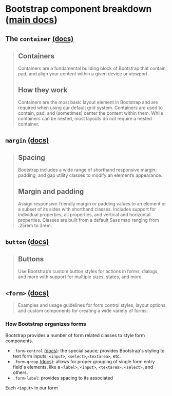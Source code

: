 # Bootstrap component breakdown ([main docs](https://getbootstrap.com/docs/5.1/))

## The `container` [(docs)](https://getbootstrap.com/docs/5.1/layout/containers/)

> ## Containers
>
> Containers are a fundamental building block of Bootstrap that contain, pad, and align your content within a given device or viewport.
>
> ## How they work
>
> Containers are the most basic layout element in Bootstrap and are required when using our default grid system. Containers are used to contain, pad, and (sometimes) center the content within them. While containers can be nested, most layouts do not require a nested container.

## `margin` [(docs)](https://getbootstrap.com/docs/5.1/utilities/spacing/)

> ## Spacing
>
> Bootstrap includes a wide range of shorthand responsive margin, padding, and gap utility classes to modify an element’s appearance.
>
> ## Margin and padding
>
> Assign responsive-friendly margin or padding values to an element or a subset of its sides with shorthand classes. Includes support for individual properties, all properties, and vertical and horizontal properties. Classes are built from a default Sass map ranging from .25rem to 3rem.

## `button` [(docs)](https://getbootstrap.com/docs/5.1/components/buttons/)

> ## Buttons
>
> Use Bootstrap’s custom button styles for actions in forms, dialogs, and more with support for multiple sizes, states, and more.

## `<form>` [(docs)](https://getbootstrap.com/docs/4.0/components/forms/)

> Examples and usage guidelines for form control styles, layout options, and custom components for creating a wide variety of forms.

### How Bootstrap organizes forms

Bootstrap provides a number of form related classes to style form components.

- `.form-control` [(docs)](https://getbootstrap.com/docs/4.0/components/forms/#form-controls): the special sauce; provides Bootstrap's styling to text form inputs; `<input>`, `<select>`,`<textarea>`, etc.
- `.form-group` [(docs)](https://getbootstrap.com/docs/4.0/components/forms/#form-groups): allows for proper grouping of single form entry field's elements, like a `<label>`, `<input>`, `<textarea>`, `<select>`, and others.
- `.form-label`: provides spacing to its associated

Each `<input>` in our form
